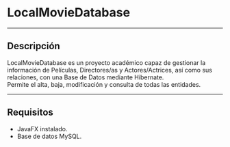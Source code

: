 # LocalMovieDatabase
- - - -
## Descripción
LocalMovieDatabase es un proyecto académico capaz de gestionar la información de Películas, Directores/as y Actores/Actrices, así como sus relaciones, con una Base de Datos mediante Hibernate. <br/>
Permite el alta, baja, modificación y consulta de todas las entidades.
- - - -
## Requisitos
 * JavaFX instalado.
 * Base de datos MySQL.
